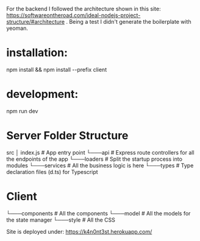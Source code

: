 For the backend I followed the architecture shown in this site: https://softwareontheroad.com/ideal-nodejs-project-structure/#architecture .
Being a test I didn't generate the boilerplate with yeoman.

# installation:

npm install && npm install --prefix client

# development:

npm run dev

# Server Folder Structure

src
│ index.js # App entry point
└───api # Express route controllers for all the endpoints of the app
└───loaders # Split the startup process into modules
└───services # All the business logic is here
└───types # Type declaration files (d.ts) for Typescript

# Client

└───components # All the components
└───model # All the models for the state manager
└───style # All the CSS

Site is deployed under:
https://k4n0nt3st.herokuapp.com/

